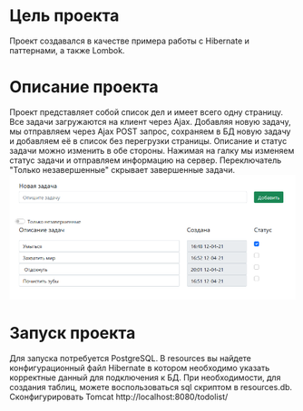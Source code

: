 # Цель проекта
Проект создавался в качестве примера работы с Hibernate и паттернами, а также Lombok.
# Описание проекта
Проект представляет собой список дел и имеет всего одну страницу. Все задачи загружаются на клиент через Ajax. 
Добавляя новую задачу, мы отправляем через Ajax POST запрос, сохраняем в БД новую задачу и добавляем её в список без перегрузки страницы.
Описание и статус задачи можно изменить в обе стороны. Нажимая на галку мы изменяем статус задачи и отправляем информацию на сервер.
Переключатель "Только незавершенные" скрывает завершенные задачи.
![ScreenShot](images/1.png)
# Запуск проекта
Для запуска потребуется PostgreSQL.
В resources вы найдете конфигурационный файл Hibernate в котором необходимо указать корректные данный для подключения к БД.
При необходимости, для создания таблиц, можете воспользоваться sql скриптом в resources.db.
Сконфигурировать Tomcat http://localhost:8080/todolist/
